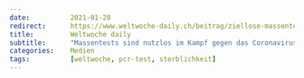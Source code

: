```yaml
---
date:          2021-01-28
redirect:      https://www.weltwoche-daily.ch/beitrag/ziellose-massentests-sind-nutzlos-im-kampf-gegen-das-coronavirus-wir-sollten-den-fokus-auf-die-sterblichkeit-richten/
title:         Weltwoche daily
subtitle:      "Massentests sind nutzlos im Kampf gegen das Coronavirus. Wir sollten den Fokus auf die Sterblichkeit richten"
categories:    Medien
tags:          [weltwoche, pcr-test, sterblichkeit]
---
```

